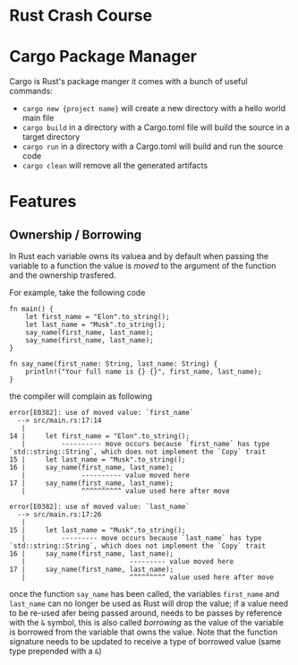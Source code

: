 # Rust Crash Course

# Cargo Package Manager

Cargo is Rust's package manger it comes with a bunch of useful commands:

- `cargo new {project name}` will create a new directory with a hello world main file
- `cargo build` in a directory with a Cargo.toml file will build the source in a target directory
- `cargo run` in a directory with a Cargo.toml will build and run the source code
- `cargo clean` will remove all the generated artifacts

# Features

## Ownership / Borrowing

In Rust each variable owns its valuea and by default when passing the variable to a function the value is _moved_ to the argument of the function and the ownership trasfered.

For example, take the following code

```
fn main() {
    let first_name = "Elon".to_string();
    let last_name = "Musk".to_string();
    say_name(first_name, last_name);
    say_name(first_name, last_name);
}

fn say_name(first_name: String, last_name: String) {
    println!("Your full name is {} {}", first_name, last_name);
}
```

the compiler will complain as following

```
error[E0382]: use of moved value: `first_name`
  --> src/main.rs:17:14
   |
14 |     let first_name = "Elon".to_string();
   |         ---------- move occurs because `first_name` has type `std::string::String`, which does not implement the `Copy` trait
15 |     let last_name = "Musk".to_string();
16 |     say_name(first_name, last_name);
   |              ---------- value moved here
17 |     say_name(first_name, last_name);
   |              ^^^^^^^^^^ value used here after move

error[E0382]: use of moved value: `last_name`
  --> src/main.rs:17:26
   |
15 |     let last_name = "Musk".to_string();
   |         --------- move occurs because `last_name` has type `std::string::String`, which does not implement the `Copy` trait
16 |     say_name(first_name, last_name);
   |                          --------- value moved here
17 |     say_name(first_name, last_name);
   |                          ^^^^^^^^^ value used here after move
```

once the function `say_name` has been called, the variables `first_name` and `last_name` can no longer be used as Rust will drop the value;
if a value need to be re-used afer being passed around, needs to be passes by reference with the `&` symbol, this is also called _borrowing_ as the value of the variable is borrowed from the variable that owns the value. Note that the function signature needs to be updated to receive a type of borrowed value (same type prepended with a `&`)
